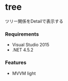 # tree

ツリー関係をDetailで表示する

### Requirements
* Visual Studio 2015
* .NET 4.5.2

### Features
* MVVM light
